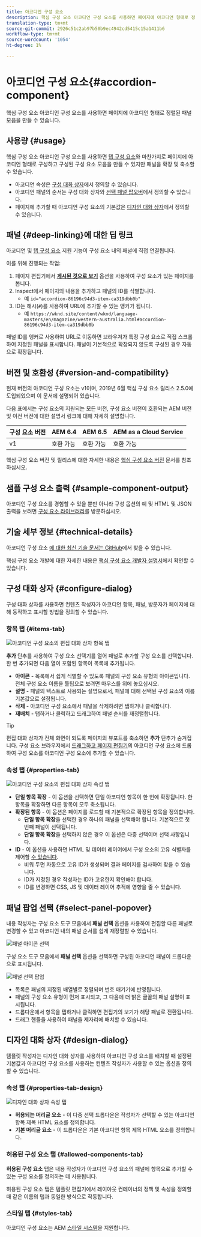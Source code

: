 ```yaml
---
title: 아코디언 구성 요소
description: 핵심 구성 요소 아코디언 구성 요소를 사용하면 페이지에 아코디언 형태로 정렬된 패널 모음을 만들 수 있습니다.
translation-type: tm+mt
source-git-commit: 2926c51c2ab97b50b9ec4942cd5415c15a1411b6
workflow-type: tm+mt
source-wordcount: '1054'
ht-degree: 1%

---
```



# 아코디언 구성 요소{#accordion-component}

핵심 구성 요소 아코디언 구성 요소를 사용하면 페이지에 아코디언 형태로 정렬된 패널 모음을 만들 수 있습니다.

## 사용량 {#usage}

핵심 구성 요소 아코디언 구성 요소를 사용하면 [탭 구성 요소](tabs.md)와 마찬가지로 페이지에 아코디언 형태로 구성하고 구성된 구성 요소 모음을 만들 수 있지만 패널을 확장 및 축소할 수 있습니다.

* 아코디언 속성은 [구성 대화 상자](#configure-dialog)에서 정의할 수 있습니다.
* 아코디언 패널의 순서는 구성 대화 상자와 [선택 패널 팝오버](#select-panel-popover)에서 정의할 수 있습니다.
* 페이지에 추가할 때 아코디언 구성 요소의 기본값은 [디자인 대화 상자](#design-dialog)에서 정의할 수 있습니다.

## 패널 {#deep-linking}에 대한 딥 링크

아코디언 및 [탭 구성 요소](tabs.md) 지원 기능이 구성 요소 내의 패널에 직접 연결됩니다.

이를 위해 진행되는 작업:

1. 페이지 편집기에서 **[게시된 것으로 보기](https://docs.adobe.com/content/help/en/experience-manager-cloud-service/sites/authoring/fundamentals/editing-content.html#view-as-published)** 옵션을 사용하여 구성 요소가 있는 페이지를 봅니다.
1. Inspect에서 페이지의 내용을 추가하고 패널의 ID를 식별합니다.
   * 예 `id="accordion-86196c94d3-item-ca319dbb0b"`
1. ID는 해시(`#`)를 사용하여 URL에 추가할 수 있는 앵커가 됩니다.
   * 예 `https://wknd.site/content/wknd/language-masters/en/magazine/western-australia.html#accordion-86196c94d3-item-ca319dbb0b`

패널 ID를 앵커로 사용하여 URL로 이동하면 브라우저가 특정 구성 요소로 직접 스크롤하여 지정된 패널을 표시합니다. 패널이 기본적으로 확장되지 않도록 구성된 경우 자동으로 확장됩니다.

## 버전 및 호환성 {#version-and-compatibility}

현재 버전의 아코디언 구성 요소는 v1이며, 2019년 6월 핵심 구성 요소 릴리스 2.5.0에 도입되었으며 이 문서에 설명되어 있습니다.

다음 표에서는 구성 요소의 지원되는 모든 버전, 구성 요소 버전이 호환되는 AEM 버전 및 이전 버전에 대한 설명서 링크에 대해 자세히 설명합니다.

| 구성 요소 버전 | AEM 6.4 | AEM 6.5 | AEM as a Cloud Service |
|--- |--- |---|---|
| v1 | 호환 가능 | 호환 가능 | 호환 가능 |

핵심 구성 요소 버전 및 릴리스에 대한 자세한 내용은 [핵심 구성 요소 버전](/help/versions.md) 문서를 참조하십시오.

## 샘플 구성 요소 출력 {#sample-component-output}

아코디언 구성 요소를 경험할 수 있을 뿐만 아니라 구성 옵션의 예 및 HTML 및 JSON 출력을 보려면 [구성 요소 라이브러리](https://adobe.com/go/aem_cmp_library_accordion)를 방문하십시오.

## 기술 세부 정보 {#technical-details}

아코디언 구성 요소 [에 대한 최신 기술 문서는 GitHub](https://adobe.com/go/aem_cmp_tech_accordion_v1)에서 찾을 수 있습니다.

핵심 구성 요소 개발에 대한 자세한 내용은 [핵심 구성 요소 개발자 설명서](/help/developing/overview.md)에서 확인할 수 있습니다.

## 구성 대화 상자 {#configure-dialog}

구성 대화 상자를 사용하면 컨텐츠 작성자가 아코디언 항목, 패널, 방문자가 페이지에 대해 동작하고 표시할 방법을 정의할 수 있습니다.

### 항목 탭 {#items-tab}

![아코디언 구성 요소의 편집 대화 상자 항목 탭](/help/assets/accordion-edit-items.png)

**추가** 단추를 사용하여 구성 요소 선택기를 열어 패널로 추가할 구성 요소를 선택합니다. 한 번 추가되면 다음 열이 포함된 항목이 목록에 추가됩니다.

* **아이콘**  - 목록에서 쉽게 식별할 수 있도록 패널의 구성 요소 유형의 아이콘입니다. 전체 구성 요소 이름을 툴팁으로 보려면 마우스를 위에 놓으십시오.
* **설명**  - 패널의 텍스트로 사용되는 설명으로서, 패널에 대해 선택된 구성 요소의 이름 기본값으로 설정됩니다.
* **삭제**  - 아코디언 구성 요소에서 패널을 삭제하려면 탭하거나 클릭합니다.
* **재배치**  - 탭하거나 클릭하고 드래그하여 패널 순서를 재정렬합니다.

>[!TIP]
>
>편집 대화 상자가 전체 화면이 되도록 페이지의 뷰포트를 축소하면 **추가** 단추가 숨겨집니다. 구성 요소 브라우저에서 [드래그하고 페이지 편집기](https://helpx.adobe.com/experience-manager/6-5/sites/authoring/using/editing-content.html#InsertingaComponent)의 아코디언 구성 요소에 드롭하여 구성 요소를 아코디언 구성 요소에 추가할 수 있습니다.

### 속성 탭 {#properties-tab}

![아코디언 구성 요소의 편집 대화 상자 속성 탭](/help/assets/accordion-edit-properties.png)

* **단일 항목 확장**  - 이 옵션을 선택하면 단일 아코디언 항목이 한 번에 확장됩니다. 한 항목을 확장하면 다른 항목이 모두 축소됩니다.
* **확장된 항목**  - 이 옵션은 페이지를 로드할 때 기본적으로 확장된 항목을 정의합니다.
   * **단일 항목 확장**&#x200B;을 선택한 경우 하나의 패널을 선택해야 합니다. 기본적으로 첫 번째 패널이 선택됩니다.
   * **단일 항목 확장**&#x200B;을 선택하지 않은 경우 이 옵션은 다중 선택이며 선택 사항입니다.
* **ID**  - 이 옵션을 사용하면 HTML 및 데이터 레이어에서 구성 요소의 고유 식별자를 제어할  [수 있습니다](/help/developing/data-layer/overview.md).
   * 비워 두면 자동으로 고유 ID가 생성되며 결과 페이지를 검사하여 찾을 수 있습니다.
   * ID가 지정된 경우 작성자는 ID가 고유한지 확인해야 합니다.
   * ID를 변경하면 CSS, JS 및 데이터 레이어 추적에 영향을 줄 수 있습니다.

## 패널 팝업 선택 {#select-panel-popover}

내용 작성자는 구성 요소 도구 모음에서 **패널 선택** 옵션을 사용하여 편집할 다른 패널로 변경할 수 있고 아코디언 내의 패널 순서를 쉽게 재정렬할 수 있습니다.

![패널 아이콘 선택](/help/assets/select-panel-icon.png)

구성 요소 도구 모음에서 **패널 선택** 옵션을 선택하면 구성된 아코디언 패널이 드롭다운으로 표시됩니다.

![패널 선택 팝업](/help/assets/select-panel-popover.png)

* 목록은 패널의 지정된 배열별로 정렬되며 번호 매기기에 반영됩니다.
* 패널의 구성 요소 유형이 먼저 표시되고, 그 다음에 더 밝은 글꼴의 패널 설명이 표시됩니다.
* 드롭다운에서 항목을 탭하거나 클릭하면 편집기의 보기가 해당 패널로 전환됩니다.
* 드래그 핸들을 사용하여 패널을 제자리에 배치할 수 있습니다.

## 디자인 대화 상자 {#design-dialog}

템플릿 작성자는 디자인 대화 상자를 사용하여 아코디언 구성 요소를 배치할 때 설정된 기본값과 아코디언 구성 요소를 사용하는 컨텐츠 작성자가 사용할 수 있는 옵션을 정의할 수 있습니다.

### 속성 탭 {#properties-tab-design}

![디자인 대화 상자 속성 탭](/help/assets/accordion-design-properties.png)

* **허용되는 머리글 요소**  - 이 다중 선택 드롭다운은 작성자가 선택할 수 있는 아코디언 항목 제목 HTML 요소를 정의합니다.
* **기본 머리글 요소**  - 이 드롭다운은 기본 아코디언 항목 제목 HTML 요소를 정의합니다.

### 허용된 구성 요소 탭 {#allowed-components-tab}

**허용된 구성 요소** 탭은 내용 작성자가 아코디언 구성 요소의 패널에 항목으로 추가할 수 있는 구성 요소를 정의하는 데 사용됩니다.

허용된 구성 요소 탭은 템플릿 편집기에서 레이아웃 컨테이너의 정책 및 속성을 정의할 때 같은 이름의 탭과 동일한 방식으로 작동합니다.[](https://docs.adobe.com/content/help/en/experience-manager-cloud-service/sites/authoring/features/templates.html#editing-a-template-layout-template-author)

### 스타일 탭 {#styles-tab}

아코디언 구성 요소는 AEM [스타일 시스템](/help/get-started/authoring.md#component-styling)을 지원합니다.
